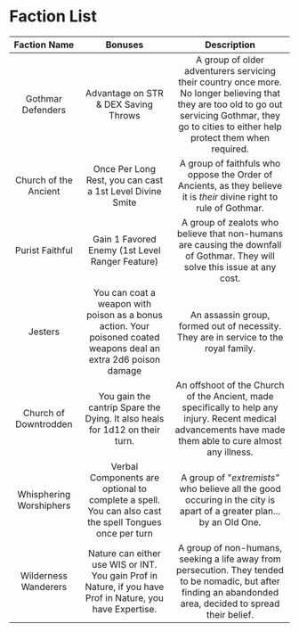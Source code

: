 # Faction List

Faction Name | Bonuses | Description
:---:|:---:|:---:
Gothmar Defenders | Advantage on STR & DEX Saving Throws | A group of older adventurers servicing their country once more. No longer believing that they are too old to go out servicing Gothmar, they go to cities to either help protect them when required.
Church of the Ancient | Once Per Long Rest, you can cast a 1st Level Divine Smite | A group of faithfuls who oppose the Order of Ancients, as they believe it is *their* divine right to rule of Gothmar.
Purist Faithful | Gain 1 Favored Enemy (1st Level Ranger Feature) | A group of zealots who believe that non-humans are causing the downfall of Gothmar. They will solve this issue at any cost.
Jesters | You can coat a weapon with poison as a bonus action. Your poisoned coated weapons deal an extra 2d6 poison damage | An assassin group, formed out of necessity. They are in service to the royal family.
Church of Downtrodden | You gain the cantrip Spare the Dying. It also heals for 1d12 on their turn. | An offshoot of the Church of the Ancient, made specifically to help any injury. Recent medical advancements have made them able to cure almost any illness.
Whisphering Worshiphers | Verbal Components are optional to complete a spell. You can also cast the spell Tongues once per turn | A group of "*extremists"* who believe all the good occuring in the city is apart of a greater plan... by an Old One.
Wilderness Wanderers | Nature can either use WIS or INT. You gain Prof in Nature, if you have Prof in Nature, you have Expertise. | A group of non-humans, seeking a life away from persecution. They tended to be nomadic, but after finding an abandonded area, decided to spread their belief.